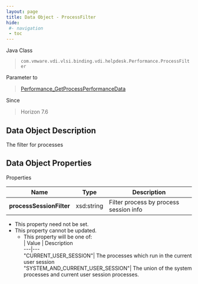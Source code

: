 ```yaml
---
layout: page
title: Data Object - ProcessFilter
hide:
 #- navigation
 - toc
---
```






Java Class  
> `com.vmware.vdi.vlsi.binding.vdi.helpdesk.Performance.ProcessFilter`

Parameter to  
> [Performance_GetProcessPerformanceData](vdi.helpdesk.Performance.md#getProcessPerformanceData)

Since  
> Horizon 7.6


## Data Object Description 

The filter for processes 

## Data Object Properties

Properties

Name |  Type |  Description   
---|---|---  
**processSessionFilter**|  xsd:string|  Filter process by process session info   


* This property need not be set.
* This property cannot be updated.
  * This property will be one of:  
|  Value |  Description   
---|---  
"CURRENT_USER_SESSION"| The processes which run in the current user session  
"SYSTEM_AND_CURRENT_USER_SESSION"| The union of the system processes and current user session processes.  

  
  
  
 
  
  
